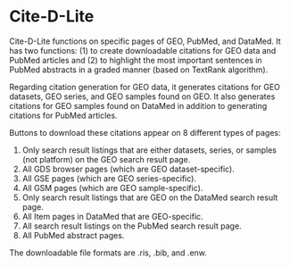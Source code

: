 # Cite-D-Lite

Cite-D-Lite functions on specific pages of GEO, PubMed, and DataMed.
It has two functions: (1) to create downloadable citations for GEO data and PubMed articles and (2) to highlight the most important sentences in PubMed abstracts in a graded manner (based on TextRank algorithm).

Regarding citation generation for GEO data, it generates citations for GEO datasets, GEO series, and GEO samples found on GEO. It also generates citations for GEO samples found on DataMed in addition to generating citations for PubMed articles.

Buttons to download these citations appear on 8 different types of pages:
1. Only search result listings that are either datasets, series, or samples (not platform) on the GEO search result page.
2. All GDS browser pages (which are GEO dataset-specific).
3. All GSE pages (which are GEO series-specific).
4. All GSM pages (which are GEO sample-specific).
5. Only search result listings that are GEO on the DataMed search result page.
6. All Item pages in DataMed that are GEO-specific.
7. All search result listings on the PubMed search result page.
8. All PubMed abstract pages.

The downloadable file formats are .ris, .bib, and .enw.
